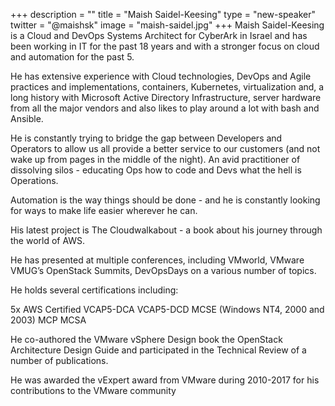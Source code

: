 +++
description = ""
title = "Maish Saidel-Keesing"
type = "new-speaker"
twitter = "@maishsk"
image = "maish-saidel.jpg"
+++
Maish Saidel-Keesing is a Cloud and DevOps Systems Architect for CyberArk in Israel and has been working in IT for the past 18 years and with a stronger focus on cloud and automation for the past 5.

He has extensive experience with Cloud technologies, DevOps and Agile practices and implementations, containers, Kubernetes, virtualization and, a long history with Microsoft Active Directory Infrastructure, server hardware from all the major vendors and also likes to play around a lot with bash and Ansible.

He is constantly trying to bridge the gap between Developers and Operators to allow us all provide a better service to our customers (and not wake up from pages in the middle of the night). An avid practitioner of dissolving silos - educating Ops how to code and Devs what the hell is Operations.

Automation is the way things should be done - and he is constantly looking for ways to make life easier wherever he can.

His latest project is The Cloudwalkabout - a book about his journey through the world of AWS.

He has presented at multiple conferences, including VMworld, VMware VMUG’s OpenStack Summits, DevOpsDays on a various number of topics.

He holds several certifications including:

5x AWS Certified VCAP5-DCA VCAP5-DCD MCSE (Windows NT4, 2000 and 2003) MCP MCSA

He co-authored the VMware vSphere Design book the OpenStack Architecture Design Guide and participated in the Technical Review of a number of publications.

He was awarded the vExpert award from VMware during 2010-2017 for his contributions to the VMware community
